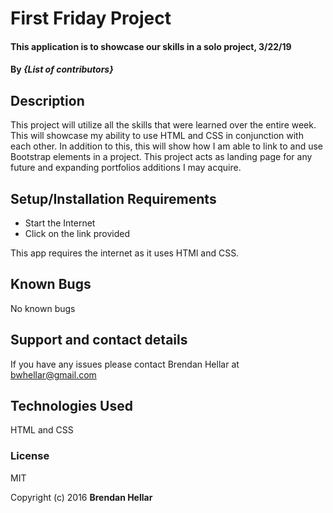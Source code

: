 # First Friday Project

#### This application is to showcase our skills in a solo project, 3/22/19
#### By _**{List of contributors}**_

## Description

This project will utilize all the skills that were learned over the entire week.  This will showcase my ability to use HTML and CSS in conjunction with each other.  In addition to this, this will show how I am able to link to and use Bootstrap elements in a project.  This project acts as landing page for any future and expanding portfolios additions I may acquire.

## Setup/Installation Requirements

* Start the Internet
* Click on the link provided


This app requires the internet as it uses HTMl and CSS.

## Known Bugs

No known bugs

## Support and contact details

If you have any issues please contact Brendan Hellar at bwhellar@gmail.com

## Technologies Used

HTML and CSS

### License

MIT

Copyright (c) 2016 **Brendan Hellar**
